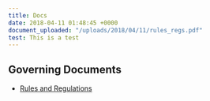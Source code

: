 ```yaml
---
title: Docs
date: 2018-04-11 01:48:45 +0000
document_uploaded: "/uploads/2018/04/11/rules_regs.pdf"
test: This is a test
---
```

## Governing Documents

- [Rules and Regulations](/uploads/2018/04/11/rules_regs.pdf "Rules and Regulations")
